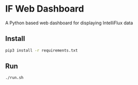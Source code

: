 # IF Web Dashboard

A Python based web dashboard for displaying IntelliFlux data


## Install

```bash
pip3 install -r requirements.txt
```

## Run

```bash
./run.sh
```